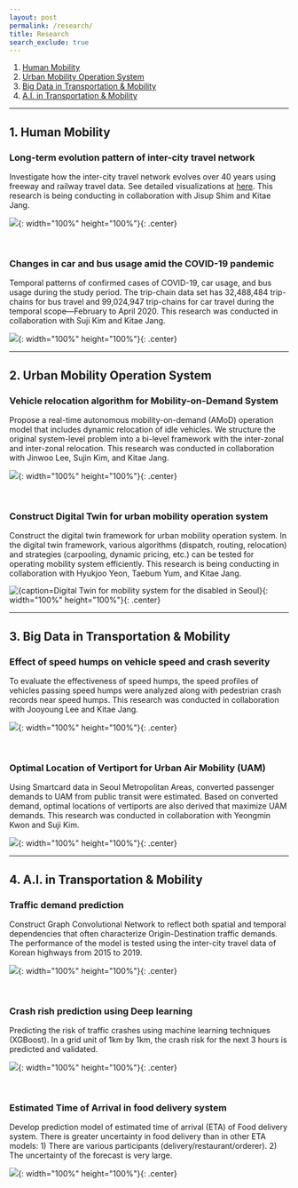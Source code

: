 ```yaml
---
layout: post
permalink: /research/
title: Research
search_exclude: true
---
```


<style>
td, th {
   border: none!important;
}
</style>

1. [Human Mobility](#1-human-mobility)
2. [Urban Mobility Operation System](#2-urban-mobility-operation-system)
3. [Big Data in Transportation & Mobility](#3-big-data-in-transportation--mobility)
4. [A.I. in Transportation & Mobility](#4-ai-in-transportation--mobility)

---

## **1. Human Mobility**
### **Long-term evolution pattern of inter-city travel network**

Investigate how the inter-city travel network evolves over 40 years using freeway and railway travel data. See detailed visualizations at [here](https://jihoyeo.github.io/inter-city_network/). This research is being conducting in collaboration with Jisup Shim and Kitae Jang.

![](../images/inter_city_vis.gif){: width="100%" height="100%"}{: .center}

<br>

### **Changes in car and bus usage amid the COVID-19 pandemic**

Temporal patterns of confirmed cases of COVID-19, car usage, and bus usage during the study period. The trip-chain data set has 32,488,484 trip-chains for bus travel and 99,024,947 trip-chains for car travel during the temporal scope—February to April 2020.
This research was conducted in collaboration with Suji Kim and Kitae Jang.

![](../images/covid.png){: width="100%" height="100%"}{: .center}

---

## **2. Urban Mobility Operation System**

### **Vehicle relocation algorithm for Mobility-on-Demand System**

Propose a real-time autonomous mobility-on-demand (AMoD) operation model that includes dynamic relocation of idle vehicles.   We structure the original system-level problem into a bi-level framework with the inter-zonal and inter-zonal relocation. This research was conducted in collaboration with Jinwoo Lee, Sujin Kim, and Kitae Jang.

![](../images/relocation.png){: width="100%" height="100%"}{: .center}

<br>

### **Construct Digital Twin for urban mobility operation system**

Construct the digital twin framework for urban mobility operation system. In the digital twin framework, various algorithms (dispatch, routing, relocation) and strategies (carpooling, dynamic pricing, etc.) can be tested for operating mobility system efficiently. This research is being conducting in collaboration with Hyukjoo Yeon, Taebum Yum, and Kitae Jang.

![{caption=Digital Twin for mobility system for the disabled in Seoul}](../images/UMOS.gif){: width="100%" height="100%"}{: .center}

---

## **3. Big Data in Transportation & Mobility**

### **Effect of speed humps on vehicle speed and crash severity**

To evaluate the effectiveness of speed humps, the speed profiles of vehicles passing speed humps were analyzed along with pedestrian crash records near speed humps. This research was conducted in collaboration with Jooyoung Lee and Kitae Jang.

![](../images/speed_hump.png){: width="100%" height="100%"}{: .center}

<br>

### **Optimal Location of Vertiport for Urban Air Mobility (UAM)**

Using Smartcard data in Seoul Metropolitan Areas, converted passenger demands to UAM from public transit were estimated. Based on converted demand, optimal locations of vertiports are also derived that maximize UAM demands. This research was conducted in collaboration with Yeongmin Kwon and Suji Kim.

![](../images/UAM.png){: width="100%" height="100%"}{: .center}

---

## **4. A.I. in Transportation & Mobility**

### **Traffic demand prediction**

Construct Graph Convolutional Network to reflect both spatial and temporal dependencies that often characterize Origin-Destination traffic demands. The performance of the model is tested using the inter-city travel data of Korean highways from 2015 to 2019.

![](../images/inter_city_demand.png){: width="100%" height="100%"}{: .center}

<br>

### **Crash rish prediction using Deep learning**

Predicting the risk of traffic crashes using machine learning techniques (XGBoost). In a grid unit of 1km by 1km, the crash risk for the next 3 hours is predicted and validated.

![](../images/crash_prediction.png){: width="100%" height="100%"}{: .center}

<br>

### **Estimated Time of Arrival in food delivery system**

Develop prediction model of estimated time of arrival (ETA) of Food delivery system. There is greater uncertainty in food delivery than in other ETA models: 1) There are various participants (delivery/restaurant/orderer). 2) The uncertainty of the forecast is very large. 

![](../images/food_delivery2.png){: width="100%" height="100%"}{: .center}
